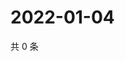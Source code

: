 # 2022-01-04

共 0 条

<!-- BEGIN WEIBO -->
<!-- 最后更新时间 Tue Jan 04 2022 18:10:04 GMT+0800 (China Standard Time) -->

<!-- END WEIBO -->
